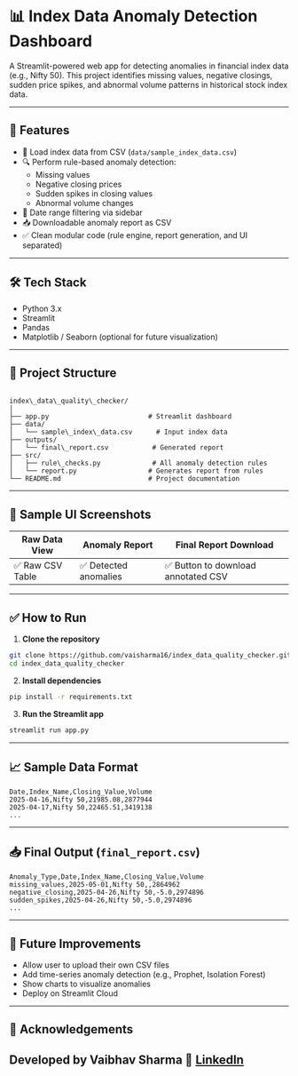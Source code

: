 
# 📊 Index Data Anomaly Detection Dashboard

A Streamlit-powered web app for detecting anomalies in financial index data (e.g., Nifty 50). This project identifies missing values, negative closings, sudden price spikes, and abnormal volume patterns in historical stock index data.

---

## 🚀 Features

- 📁 Load index data from CSV (`data/sample_index_data.csv`)
- 🔍 Perform rule-based anomaly detection:
  - Missing values
  - Negative closing prices
  - Sudden spikes in closing values
  - Abnormal volume changes
- 📅 Date range filtering via sidebar
- 📥 Downloadable anomaly report as CSV
- ✅ Clean modular code (rule engine, report generation, and UI separated)

---

## 🛠️ Tech Stack

- Python 3.x  
- Streamlit  
- Pandas  
- Matplotlib / Seaborn (optional for future visualization)

---

## 📂 Project Structure

```

index\_data\_quality\_checker/
│
├── app.py                         # Streamlit dashboard
├── data/
│   └── sample\_index\_data.csv      # Input index data
├── outputs/
│   └── final\_report.csv           # Generated report
├── src/
│   ├── rule\_checks.py             # All anomaly detection rules
│   └── report.py                  # Generates report from rules
└── README.md                      # Project documentation

````

---

## 📸 Sample UI Screenshots

| Raw Data View | Anomaly Report | Final Report Download |
|---------------|----------------|------------------------|
| ✅ Raw CSV Table | ✅ Detected anomalies | ✅ Button to download annotated CSV |

---

## ✅ How to Run

1. **Clone the repository**  
```bash
git clone https://github.com/vaisharma16/index_data_quality_checker.git
cd index_data_quality_checker
````

2. **Install dependencies**

```bash
pip install -r requirements.txt
```

3. **Run the Streamlit app**

```bash
streamlit run app.py
```

---

## 📈 Sample Data Format

```csv
Date,Index_Name,Closing_Value,Volume
2025-04-16,Nifty 50,21985.08,2877944
2025-04-17,Nifty 50,22465.51,3419138
...
```

---

## 📥 Final Output (`final_report.csv`)

```csv
Anomaly_Type,Date,Index_Name,Closing_Value,Volume
missing_values,2025-05-01,Nifty 50,,2864962
negative_closing,2025-04-26,Nifty 50,-5.0,2974896
sudden_spikes,2025-04-26,Nifty 50,-5.0,2974896
...
```

---

## 📌 Future Improvements

* Allow user to upload their own CSV files
* Add time-series anomaly detection (e.g., Prophet, Isolation Forest)
* Show charts to visualize anomalies
* Deploy on Streamlit Cloud

---

## 🙌 Acknowledgements

Developed by **Vaibhav Sharma**
🔗 [LinkedIn](https://linkedin.com/in/vaibhavsharma16)
---


